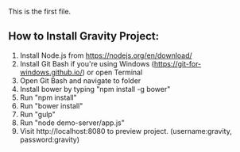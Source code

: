 This is the first file.

How to Install Gravity Project:
--------------------------------

1) Install Node.js from https://nodejs.org/en/download/
2) Install Git Bash if you're using Windows (https://git-for-windows.github.io/) or open Terminal
3) Open Git Bash and navigate to folder
4) Install bower by typing "npm install -g bower"
5) Run "npm install"
6) Run "bower install"
7) Run "gulp"
8) Run "node demo-server/app.js"
9) Visit http://localhost:8080 to preview project. (username:gravity, password:gravity)